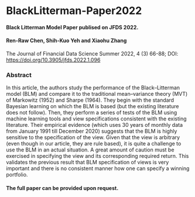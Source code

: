 # BlackLitterman-Paper2022
#### Black Litterman Model Paper publised on JFDS 2022.  
#### Ren-Raw Chen, Shih-Kuo Yeh and Xiaohu Zhang
The Journal of Financial Data Science Summer 2022, 4 (3) 66-88; DOI: https://doi.org/10.3905/jfds.2022.1.096

### Abstract

In this article, the authors study the performance of the Black–Litterman model (BLM) and compare it to the traditional mean–variance theory (MVT) of Markowitz (1952) and Sharpe (1964). They begin with the standard Bayesian learning on which the BLM is based (but the existing literature does not follow). Then, they perform a series of tests of the BLM using machine learning tools and view specifications consistent with the existing literature. Their empirical evidence (which uses 30 years of monthly data from January 1991 till December 2020) suggests that the BLM is highly sensitive to the specification of the view. Given that the view is arbitrary (even though in our article, they are rule based), it is quite a challenge to use the BLM in an actual situation. A great amount of caution must be exercised in specifying the view and its corresponding required return. This validates the previous result that BLM specification of views is very important and there is no consistent manner how one can specify a winning portfolio.

#### The full paper can be provided upon request.
